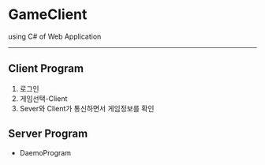 # GameClient
using C# of Web Application 

------      
## Client Program
1) 로그인
2) 게임선택-Client
3) Sever와 Client가 통신하면서 게임정보를 확인      

## Server Program
- DaemoProgram
